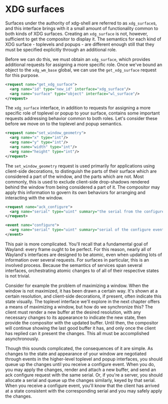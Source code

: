 # XDG surfaces

Surfaces under the authority of xdg-shell are referred to as `xdg_surface`s, and
this interface brings with it a small amount of functionality common to both
kinds of XDG surfaces. Creating an `xdg_surface` is not, however, sufficient to
get the compositor to display it. The semantics for each kind of XDG surface -
toplevels and popups - are different enough still that they must be specified
explicitly through an additional role.

Before we can do this, we must obtain an `xdg_surface`, which provides
additional requests for assigning a more specific role. Once we've bound an
object to the `xdg_wm_base` global, we can use the `get_xdg_surface` request for
this purpose.

```xml
<request name="get_xdg_surface">
  <arg name="id" type="new_id" interface="xdg_surface"/>
  <arg name="surface" type="object" interface="wl_surface"/>
</request>
```

The `xdg_surface` interface, in addition to requests for assigning a more
specific role of toplevel or popup to your surface, contains some important
requests addressing behavior common to both roles. Let's consider these before
we move on to the toplevel and popup semantics.

```xml
<request name="set_window_geometry">
  <arg name="x" type="int"/>
  <arg name="y" type="int"/>
  <arg name="width" type="int"/>
  <arg name="height" type="int"/>
</request>
```

The `set_window_geometry` request is used primarily for applications using
client-side decorations, to distinguish the parts of their surface which are
considered a part of the window, and the parts which are not. Most commonly,
this is used to exclude client-side drop-shadows rendered behind the window from
being considered a part of it. The compositor may apply this information to
govern its own behaviors for arranging and interacting with the window.

```xml
<request name="ack_configure">
  <arg name="serial" type="uint" summary="the serial from the configure event"/>
</request>

<event name="configure">
  <arg name="serial" type="uint" summary="serial of the configure event"/>
</event>
```

This pair is more complicated. You'll recall that a fundamental goal of Wayland:
every frame ought to be perfect. For this reason, nearly all of Wayland's
interfaces are designed to be atomic, even when updating lots of information
over several requests. For surfaces in particular, this is an involved process.
Because the semantics of services span several interfaces, orchestrating atomic
changes to of all of their respective states is not trivial.

Consider for example the problem of maximizing a window. When the window is not
maximized, it has been drawn a certain way. It's shown at a certain resolution,
and client-side decorations, if present, often indicate this state visually. The
toplevel interface we'll explore in the next chapter offers a means of
maximizing a window, but how do we synchronize this? The client must render a new
buffer at the desired resolution, with any necessary changes to its appearance
to indicate the new state, then provide the compositor with the updated buffer.
Until then, the compositor will continue showing the last good buffer it has,
and only once the client has replied can it present the changes. This all must
be accomplished asynchronously.

Though this sounds complicated, the consequences of it are simple. As changes to
the state and appearance of your window are negotiated through events in the
higher-level toplevel and popup interfaces, you should queue up the changes
until you receive a configure event. When you do, you may apply the changes,
render and attach a new buffer, and send an ack configure request with the same
serial. Or, if you're a server, you should allocate a serial and queue up the
changes similarly, keyed by that serial. When you receive a configure event,
you'll know that the client has arrived at a state consistent with the
corresponding serial and you may safely apply the changes.
